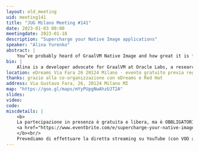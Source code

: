 ```yaml
---
layout: old_meeting
uid: meeting141
title: "JUG Milano Meeting #141"
date: 2023-01-03 00:00
meetingdate: 2023-01-18
description: "Supercharge your Native Image applications"
speaker: "Alina Yurenko"
abstract: |
    You’ve probably heard of GraalVM Native Image and how great it is for reducing startup time and memory consumption — but do you know how to use it to the fullest in practice? In this hands-on session we’ll look at how to develop and test Native Image applications, optimize their performance, work with metadata for popular libraries, monitor applications, and more!
bio: |
    Alina is a developer advocate for GraalVM at Oracle Labs, a research & development organization at Oracle. A big believer in open source and communities, helping JHipster, community organizer in the past. Love both programming & natural languages:)
location: eDreams Via Fara 26 20124 Milano - evento gratuito previa registrazione OBBLIGATORIA (vedi dettagli)
thanks: grazie alla co-organizzazione con eDreams e Red Hat
address: Via Gustavo Fara, 26, 20124 Milano MI
map: "https://goo.gl/maps/mYyPUpgNwAhzUJT2A"
slides: 
video: 
code:
miscdetails: |
    <b>
    La partecipazione in presenza è gratuita e libera, ma è OBBLIGATORIA la registrazione su:
    <a href="https://www.eventbrite.com/e/supercharge-your-native-image-applications-tickets-502743438157">form di registrazione per partecipare a JUG Milano in presenza</a>
    </b><br/>
    Prevediamo di effettuare la diretta streaming su YouTube (con VOD a seguire) dell'evento.
---
```

